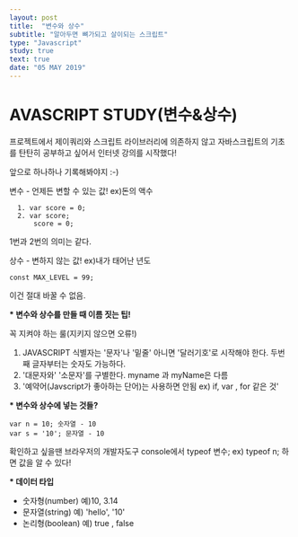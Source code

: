 ```yaml
---
layout: post
title:  "변수와 상수"
subtitle: "알아두면 뼈가되고 살이되는 스크립트"
type: "Javascript"
study: true
text: true
date: "05 MAY 2019" 
---
```


# AVASCRIPT STUDY(변수&상수)

<p>프로젝트에서 제이쿼리와 스크립트 라이브러리에 의존하지 않고 자바스크립트의 기초를 탄탄히 공부하고 싶어서 인터넷 강의를 시작했다! </p>
<p>앞으로 하나하나 기록해봐야지 :-)</p>

<p class="txt_point">변수 - 언제든 변할 수 있는 값! ex)돈의 액수</p>

```
  1. var score = 0;
  2. var score;
      score = 0;
```

<p>1번과 2번의 의미는 같다.</p>

<p class="txt_point">상수 - 변하지 않는 값! ex)내가 태어난 년도</p>

<pre><code>const MAX_LEVEL = 99; 
</code></pre>

<p>이건 절대 바꿀 수 없음.</p>

<strong>* 변수와 상수를 만들 때 이름 짓는 팁!</strong>

<p>꼭 지켜야 하는 룰(지키지 않으면 오류!)</p>

1. JAVASCRIPT 식별자는 '문자'나 '밑줄' 아니면 '달러기호'로 시작해야 한다. 두번째 글자부터는 숫자도 가능하다.
2. '대문자와' '소문자'를 구별한다. myname 과 myName은 다름
3. '예약어(Javscript가 좋아하는 단어)는 사용하면 안됨 ex) if, var , for 같은 것'

<strong>* 변수와 상수에 넣는 것들?</strong>

<pre><code>var n = 10; 숫자열 - 10
var s = '10'; 문자열 - 10
</code></pre>

<p>확인하고 싶을땐 브라우저의 개발자도구 console에서 typeof 변수; ex) typeof n; 하면 값을 알 수 있다!</p>

<strong>* 데이터 타입</strong>

* 숫자형(number) 예)10, 3.14
* 문자열(string) 예) 'hello', '10'
* 논리형(boolean) 예) true , false